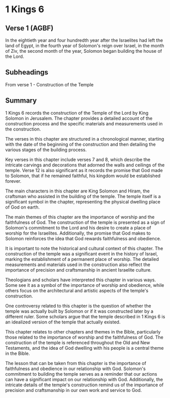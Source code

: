 # 1 Kings 6

## Verse 1 (AGBF)

In the eightieth year and four hundredth year after the Israelites had left the land of Egypt, in the fourth year of Solomon's reign over Israel, in the month of Ziv, the second month of the year, Solomon began building the house of the Lord.

## Subheadings

From verse 1 - Construction of the Temple

## Summary

1 Kings 6 records the construction of the Temple of the Lord by King Solomon in Jerusalem. The chapter provides a detailed account of the construction process and the specific materials and measurements used in the construction.

The verses in this chapter are structured in a chronological manner, starting with the date of the beginning of the construction and then detailing the various stages of the building process.

Key verses in this chapter include verses 7 and 8, which describe the intricate carvings and decorations that adorned the walls and ceilings of the temple. Verse 12 is also significant as it records the promise that God made to Solomon, that if he remained faithful, his kingdom would be established forever.

The main characters in this chapter are King Solomon and Hiram, the craftsman who assisted in the building of the temple. The temple itself is a significant symbol in the chapter, representing the physical dwelling place of God on earth.

The main themes of this chapter are the importance of worship and the faithfulness of God. The construction of the temple is presented as a sign of Solomon's commitment to the Lord and his desire to create a place of worship for the Israelites. Additionally, the promise that God makes to Solomon reinforces the idea that God rewards faithfulness and obedience.

It is important to note the historical and cultural context of this chapter. The construction of the temple was a significant event in the history of Israel, marking the establishment of a permanent place of worship. The detailed measurements and materials used in the construction also reflect the importance of precision and craftsmanship in ancient Israelite culture.

Theologians and scholars have interpreted this chapter in various ways. Some see it as a symbol of the importance of worship and obedience, while others focus on the architectural and artistic aspects of the temple's construction.

One controversy related to this chapter is the question of whether the temple was actually built by Solomon or if it was constructed later by a different ruler. Some scholars argue that the temple described in 1 Kings 6 is an idealized version of the temple that actually existed.

This chapter relates to other chapters and themes in the Bible, particularly those related to the importance of worship and the faithfulness of God. The construction of the temple is referenced throughout the Old and New Testaments, and the idea of God dwelling with his people is a central theme in the Bible.

The lesson that can be taken from this chapter is the importance of faithfulness and obedience in our relationship with God. Solomon's commitment to building the temple serves as a reminder that our actions can have a significant impact on our relationship with God. Additionally, the intricate details of the temple's construction remind us of the importance of precision and craftsmanship in our own work and service to God.